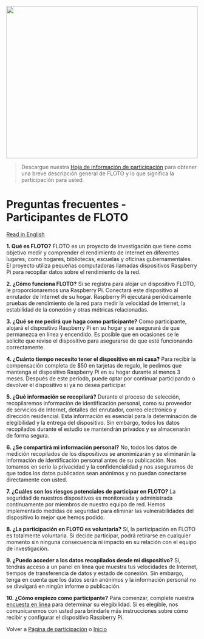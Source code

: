 <img src='https://internetequity.uchicago.edu/wp-content/uploads/2022/05/iStock-1372368387-1440x580.jpg' height='400px' width='100%'>

> Descargue nuestra [Hoja de información de participación](../assets/pdfs/Hoja%20informativa%20de%20participaci%C3%B3n%20de%20FLOTO.pdf) para obtener una breve descripción general de FLOTO y lo que significa la participación para usted.

# **Preguntas frecuentes - Participantes de FLOTO**

[Read in English](https://internetequity.org/floto/faqs.html)

**1. Qué es FLOTO?**
FLOTO es un proyecto de investigación que tiene como objetivo medir y comprender el rendimiento de Internet en diferentes lugares, como hogares, bibliotecas, escuelas y oficinas gubernamentales. El proyecto utiliza pequeñas computadoras llamadas dispositivos Raspberry Pi para recopilar datos sobre el rendimiento de la red.

**2. ¿Cómo funciona FLOTO?**
Si se registra para alojar un dispositivo FLOTO, le proporcionaremos una Raspberry Pi. Conectará este dispositivo al enrutador de Internet de su hogar. Raspberry Pi ejecutará periódicamente pruebas de rendimiento de la red para medir la velocidad de Internet, la estabilidad de la conexión y otras métricas relacionadas.

**3. ¿Qué se me pedirá que haga como participante?**
Como participante, alojará el dispositivo Raspberry Pi en su hogar y se asegurará de que permanezca en línea y encendido. Es posible que en ocasiones se le solicite que revise el dispositivo para asegurarse de que esté funcionando correctamente.

**4. ¿Cuánto tiempo necesito tener el dispositivo en mi casa?**
Para recibir la compensación completa de $50 en tarjetas de regalo, le pedimos que mantenga el dispositivo Raspberry Pi en su hogar durante al menos 3 meses. Después de este período, puede optar por continuar participando o devolver el dispositivo si ya no desea participar.

**5. ¿Qué información se recopilará?**
Durante el proceso de selección, recopilaremos información de identificación personal, como su proveedor de servicios de Internet, detalles del enrutador, correo electrónico y dirección residencial. Esta información es esencial para la determinación de elegibilidad y la entrega del dispositivo. Sin embargo, todos los datos recopilados durante el estudio se mantendrán privados y se almacenarán de forma segura.

**6. ¿Se compartirá mi información personal?**
No, todos los datos de medición recopilados de los dispositivos se anonimizarán y se eliminarán la información de identificación personal antes de su publicación. Nos tomamos en serio la privacidad y la confidencialidad y nos aseguramos de que todos los datos publicados sean anónimos y no puedan conectarse directamente con usted.

**7. ¿Cuáles son los riesgos potenciales de participar en FLOTO?**
La seguridad de nuestros dispositivos es monitoreada y administrada continuamente por miembros de nuestro equipo de red. Hemos implementado medidas de seguridad para eliminar las vulnerabilidades del dispositivo lo mejor que hemos podido.

**8. ¿La participación en FLOTO es voluntaria?**
Sí, la participación en FLOTO es totalmente voluntaria. Si decide participar, podrá retirarse en cualquier momento sin ninguna consecuencia ni impacto en su relación con el equipo de investigación.

**9. ¿Puedo acceder a los datos recopilados desde mi dispositivo?**
Sí, tendrás acceso a un panel en línea que muestra tus velocidades de Internet, tiempos de transferencia de datos y estado de conexión. Sin embargo, tenga en cuenta que los datos serán anónimos y la información personal no se divulgará en ningún informe o publicación.

**10. ¿Cómo empiezo como participante?**
Para comenzar, complete nuestra [encuesta en línea](https://internetequity.org/floto/participate-es.html) para determinar su elegibilidad. Si es elegible, nos comunicaremos con usted para brindarle más instrucciones sobre cómo recibir y configurar el dispositivo Raspberry Pi.

Volver a [Página de participación](https://internetequity.org/floto/participate-es.html) o [Inicio](https://internetequity.org/floto/index-es.html)